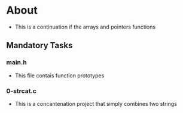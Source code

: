 # About
- This is a continuation if the arrays and pointers functions

## Mandatory Tasks
### main.h
- This file contais function prototypes

### 0-strcat.c
- This is a concantenation project that simply combines two strings